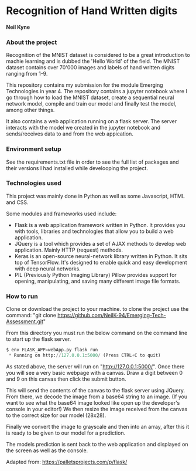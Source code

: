 # Recognition of Hand Written digits
**Neil Kyne**

### About the project
Recognition of the MNIST dataset is considered to be a great introduction to machie learning and is dubbed the 'Hello World' of the field. The MNIST dataset contains over 70'000 images and labels of hand written digits ranging from 1-9.

This repository contains my submission for the module Emerging Technologies in year 4. The repository contains a jupyter notebook where I go through how to load the MNIST dataset, create a sequential neural network model, compile and train our model and finally test the model, among other things.

It also contains a web application running on a flask server. The server interacts with the model we created in the jupyter notebook and sends/receives data to and from the web appication.

### Environment setup
See the requirements.txt file in order to see the full list of packages and their versions I had installed while develooping the project.

### Technologies used
This project was mainly done in Python as well as some Javascript, HTML and CSS.

Some modules and frameworks used include: 
* Flask
 is a web application framework written in Python. It provides you with tools, libraries and technologies that allow you to build a web application.
* JQuery
 is a tool which provides a set of AJAX methods to develop web application. Mainly HTTP (request) methods.
* Keras
  is an open-source neural-network library written in Python. It sits top of TensorFlow. It's designed to enable quick and easy development with deep neural networks.
* PIL
(Previously Python Imaging Library) Pillow provides support for opening, manipulating, and saving many different image file formats.



### How to run
Clone or download the project to your machine. to clone the project use the command: "git clone https://github.com/NeilK-94/Emerging-Tech-Assessment.git"

From this directory you must run the below command on the command line to start up the flask server.
```python
$ env FLASK_APP=webApp.py flask run
 * Running on http://127.0.0.1:5000/ (Press CTRL+C to quit)
```
As stated above, the server will run on "http://127.0.0.1:5000/". Once there you will see a very basic webpage with a canvas. Draw a digit between 0 and 9 on this canvas then click the submit button.

This will send the contents of the canvas to the flask server using JQuery. From there, we decode the image from a base64 string to an image. (If you want to see what the base64 image looked like open up the developer's console in your editor!) We then resize the image received from the canvas to the correct size for our model (28x28).

Finally we convert the image to grayscale and then into an array, after this it is ready to be given to our model for a prediction.

The models prediction is sent back to the web application and displayed on the screen as well as the console.

Adapted from: https://palletsprojects.com/p/flask/

